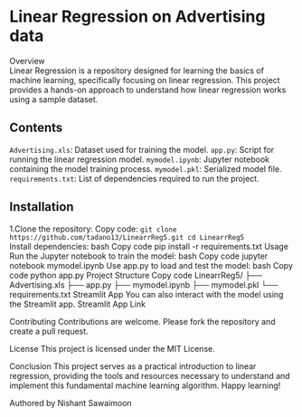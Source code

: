 # Linear Regression on Advertising data
Overview <br>
Linear Regression is a repository designed for learning the basics of machine learning, specifically focusing on linear regression. This project provides a hands-on approach to understand how linear regression works using a sample dataset. <br>

## Contents
`Advertising.xls`: Dataset used for training the model.
`app.py`: Script for running the linear regression model.
`mymodel.ipynb`: Jupyter notebook containing the model training process.
`mymodel.pkl`: Serialized model file.
`requirements.txt`: List of dependencies required to run the project.

## Installation
1.Clone the repository:
Copy code:
`git clone https://github.com/tadano13/LinearrReg5.git
cd LinearrReg5`<br>
Install dependencies:
bash
Copy code
pip install -r requirements.txt
Usage
Run the Jupyter notebook to train the model:
bash
Copy code
jupyter notebook mymodel.ipynb
Use app.py to load and test the model:
bash
Copy code
python app.py
Project Structure
Copy code
LinearrReg5/
├── Advertising.xls
├── app.py
├── mymodel.ipynb
├── mymodel.pkl
└── requirements.txt
Streamlit App
You can also interact with the model using the Streamlit app. Streamlit App Link

Contributing
Contributions are welcome. Please fork the repository and create a pull request.

License
This project is licensed under the MIT License.

Conclusion
This project serves as a practical introduction to linear regression, providing the tools and resources necessary to understand and implement this fundamental machine learning algorithm. Happy learning!

Authored by Nishant Sawaimoon
